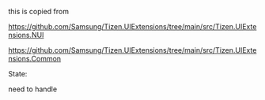 this is copied from

https://github.com/Samsung/Tizen.UIExtensions/tree/main/src/Tizen.UIExtensions.NUI

https://github.com/Samsung/Tizen.UIExtensions/tree/main/src/Tizen.UIExtensions.Common

State:

need to handle 